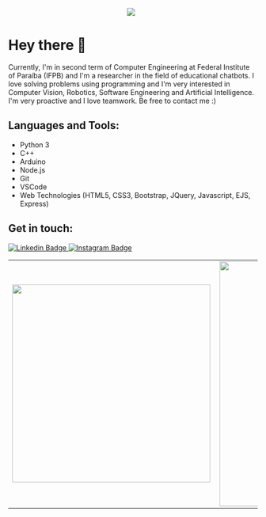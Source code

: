 <p align='center'>
<img src="https://github.com/lucasbivar/lucasbivar/blob/main/capa.gif?raw=true">&nbsp;&nbsp;
</p>

# Hey there 👋

Currently, I'm in second term of Computer Engineering at Federal Institute of Paraíba (IFPB) and I'm a researcher in the field of educational chatbots. I love solving problems using programming and I'm very interested in Computer Vision, Robotics, Software Engineering and Artificial Intelligence. I'm very proactive and I love teamwork. Be free to contact me :)

## Languages and Tools:
  - Python 3
  - C++
  - Arduino
  - Node.js
  - Git
  - VSCode
  - Web Technologies (HTML5, CSS3, Bootstrap, JQuery, Javascript, EJS, Express)
  
## Get in touch:

<a target="_blank" href="https://www.linkedin.com/in/lucasbivar">
<img src="https://img.shields.io/badge/-lucasbivar-blue?style=for-the-badge&logo=Linkedin&logoColor=white&link=https://www.linkedin.com/in/lucasbivar" alt="Linkedin Badge">
</a>
<a target="_blank" href="https://www.instagram.com/lucassbivar_/">
<img src="https://img.shields.io/badge/-lucassbivar_-E1306C?style=for-the-badge&logo=Instagram&logoColor=white&link=https://instagram.com/sidbelbase/" alt="Instagram Badge">
</a>

<center>
<table>
    <tr>
        <td><img width="400px" align="left" src="https://github-readme-stats.vercel.app/api/top-langs/?username=lucasbivar&hide=html&layout=compact&theme=tokyonight" /></td>
        <td><img width="495px" align="left" src="https://github-readme-stats.vercel.app/api?username=lucasbivar&theme=tokyonight"/></td>
    </tr>   
</table>
</center>  
